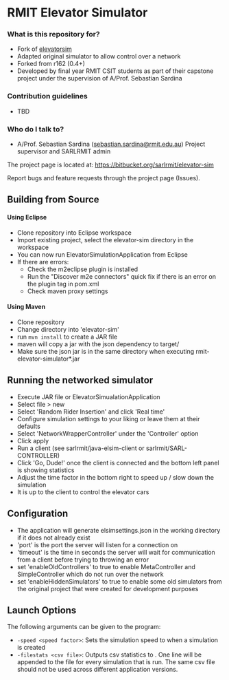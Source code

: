 # RMIT Elevator Simulator #

### What is this repository for? ###

* Fork of [elevatorsim](http://sourceforge.net/projects/elevatorsim)
* Adapted original simulator to allow control over a network
* Forked from r162 (0.4+)
* Developed by final year RMIT CSIT students as part of their capstone project
under the supervision of A/Prof. Sebastian Sardina

### Contribution guidelines ###

* TBD

### Who do I talk to? ###

* A/Prof. Sebastian Sardina (sebastian.sardina@rmit.edu.au)
Project supervisor and SARLRMIT admin


The project page is located at:
https://bitbucket.org/sarlrmit/elevator-sim

Report bugs and feature requests through the project page (Issues).

## Building from Source ##

#### Using Eclipse ####

* Clone repository into Eclipse workspace
* Import existing project, select the elevator-sim directory in the workspace
* You can now run ElevatorSimulationApplication from Eclipse
* If there are errors:
    * Check the m2eclipse plugin is installed
    * Run the "Discover m2e connectors" quick fix if there is an error on the
    plugin tag in pom.xml
    * Check maven proxy settings

#### Using Maven ####

* Clone repository
* Change directory into 'elevator-sim'
* run `mvn install` to create a JAR file
* maven will copy a jar with the json dependency to target/
* Make sure the json jar is in the same directory when executing rmit-elevator-simulator\*.jar

## Running the networked simulator ##

* Execute JAR file or ElevatorSimualationApplication
* Select file > new
* Select 'Random Rider Insertion' and click 'Real time'
* Configure simulation settings to your liking or leave them at their defaults
* Select 'NetworkWrapperController' under the 'Controller' option
* Click apply
* Run a client (see sarlrmit/java-elsim-client or sarlrmit/SARL-CONTROLLER)
* Click 'Go, Dude!' once the client is connected and the bottom left panel
is showing statistics
* Adjust the time factor in the bottom right to speed up / slow down the simulation
* It is up to the client to control the elevator cars

## Configuration ##
* The application will generate elsimsettings.json in the working directory if it
does not already exist
* 'port' is the port the server will listen for a connection on
* 'timeout' is the time in seconds the server will wait for communication from a
client before trying to throwing an error
* set 'enableOldControllers' to true to enable MetaController and SimpleController
which do not run over the network
* set 'enableHiddenSimulators' to true to enable some old simulators from the original
project that were created for development purposes

## Launch Options ##

The following arguments can be given to the program:

* `-speed <speed factor>`: Sets the simulation speed to <speed factor> when a
simulation is created
* `-filestats <csv file>`: Outputs csv statistics to <csv file>. One line
will be appended to the file for every simulation that is run. The same csv file
should not be used across different application versions.
